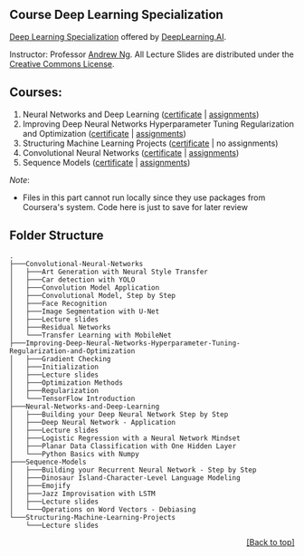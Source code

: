 ## Course Deep Learning Specialization

<!-- Tham khao: https://github.com/quanghuy0497/Deep-Learning-Specialization -->

[Deep Learning Specialization](https://www.coursera.org/specializations/deep-learning) offered by [DeepLearning.AI](https://www.deeplearning.ai/).

Instructor: Professor [Andrew Ng](https://www.andrewng.org/). All Lecture Slides are distributed under the [Creative Commons License](https://creativecommons.org/licenses/by-sa/2.0/legalcode).

## Courses:

1. Neural Networks and Deep Learning ([certificate](https://coursera.org/share/f18a16cb0d3c732c27c644d912f8e0a4) | [assignments](https://github.com/QuanHNguyen232/Coursera-courses/tree/main/Deep-Learning-Specialization/Neural-Networks-and-Deep-Learning))
2. Improving Deep Neural Networks Hyperparameter Tuning Regularization and Optimization ([certificate](https://coursera.org/share/4c059cb8ddf6735f70a2bb969c8dcb97) | [assignments](https://github.com/QuanHNguyen232/Coursera-courses/tree/main/Deep-Learning-Specialization/Improving-Deep-Neural-Networks-Hyperparameter-Tuning-Regularization-and-Optimization))
3. Structuring Machine Learning Projects ([certificate](https://coursera.org/share/378360a48115abfaa7bb3f14ab52d77f) | no assignments)
4. Convolutional Neural Networks ([certificate](https://coursera.org/share/5b0630ee5a6c25fe3809abd7afbb430c) | [assignments](https://github.com/QuanHNguyen232/Coursera-courses/tree/main/Deep-Learning-Specialization/Convolutional-Neural-Networks))
5. Sequence Models ([certificate]() | [assignments](https://github.com/QuanHNguyen232/Coursera-courses/tree/main/Deep-Learning-Specialization/Sequence-Models))


*Note*:
* Files in this part cannot run locally since they use packages from Coursera's system. Code here is just to save for later review

## Folder Structure
```shell
.
├───Convolutional-Neural-Networks
│   ├───Art Generation with Neural Style Transfer
│   ├───Car detection with YOLO
│   ├───Convolution Model Application
│   ├───Convolutional Model, Step by Step
│   ├───Face Recognition
│   ├───Image Segmentation with U-Net
│   ├───Lecture slides
│   ├───Residual Networks
│   └───Transfer Learning with MobileNet
├───Improving-Deep-Neural-Networks-Hyperparameter-Tuning-Regularization-and-Optimization
│   ├───Gradient Checking
│   ├───Initialization
│   ├───Lecture slides
│   ├───Optimization Methods
│   ├───Regularization
│   └───TensorFlow Introduction
├───Neural-Networks-and-Deep-Learning
│   ├───Building your Deep Neural Network Step by Step
│   ├───Deep Neural Network - Application
│   ├───Lecture slides
│   ├───Logistic Regression with a Neural Network Mindset
│   ├───Planar Data Classification with One Hidden Layer
│   └───Python Basics with Numpy
├───Sequence-Models
│   ├───Building your Recurrent Neural Network - Step by Step
│   ├───Dinosaur Island-Character-Level Language Modeling
│   ├───Emojify
│   ├───Jazz Improvisation with LSTM
│   ├───Lecture slides
│   └───Operations on Word Vectors - Debiasing
└───Structuring-Machine-Learning-Projects
    └───Lecture slides
```

<p align="right"><a href="#course-deep-learning-specialization">[Back to top]</a></p>
